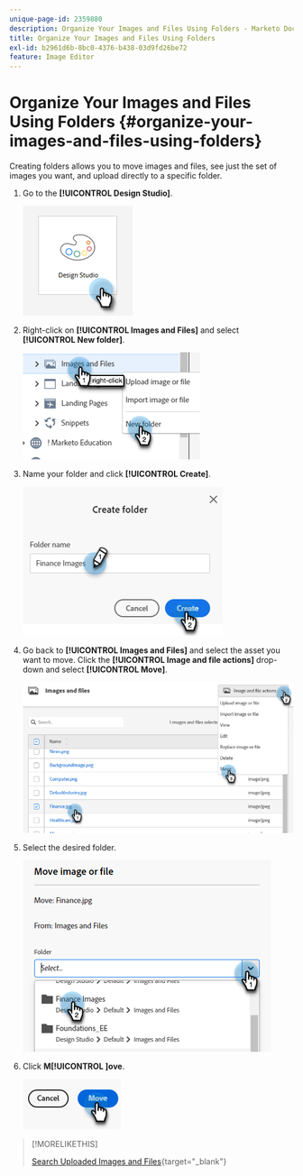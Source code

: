 ```yaml
---
unique-page-id: 2359880
description: Organize Your Images and Files Using Folders - Marketo Docs - Product Documentation
title: Organize Your Images and Files Using Folders
exl-id: b2961d6b-8bc0-4376-b438-03d9fd26be72
feature: Image Editor
---
```

# Organize Your Images and Files Using Folders {#organize-your-images-and-files-using-folders}

Creating folders allows you to move images and files, see just the set of images you want, and upload directly to a specific folder.

1. Go to the **[!UICONTROL Design Studio]**.

   ![](assets/organize-your-images-and-files-using-folders-1.png)

1. Right-click on **[!UICONTROL Images and Files]** and select **[!UICONTROL New folder]**.

   ![](assets/organize-your-images-and-files-using-folders-2.png)

1. Name your folder and click **[!UICONTROL Create]**.

   ![](assets/organize-your-images-and-files-using-folders-3.png)

1. Go back to **[!UICONTROL Images and Files]** and select the asset you want to move. Click the **[!UICONTROL Image and file actions]** drop-down and select **[!UICONTROL Move]**.

   ![](assets/organize-your-images-and-files-using-folders-4.png)

1. Select the desired folder.

   ![](assets/organize-your-images-and-files-using-folders-5.png)

1. Click **M[!UICONTROL ]ove**.

   ![](assets/organize-your-images-and-files-using-folders-6.png)

>[!MORELIKETHIS]
>
>[Search Uploaded Images and Files](/help/marketo/product-docs/demand-generation/images-and-files/search-uploaded-images-and-files.md){target="_blank"}
